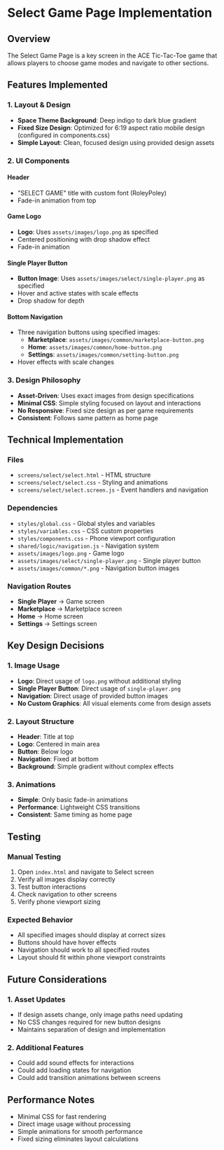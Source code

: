 # Select Game Page Implementation

## Overview

The Select Game Page is a key screen in the ACE Tic-Tac-Toe game that allows players to choose game modes and navigate to other sections.

## Features Implemented

### 1. Layout & Design

- **Space Theme Background**: Deep indigo to dark blue gradient
- **Fixed Size Design**: Optimized for 6:19 aspect ratio mobile design (configured in components.css)
- **Simple Layout**: Clean, focused design using provided design assets

### 2. UI Components

#### Header

- "SELECT GAME" title with custom font (RoleyPoley)
- Fade-in animation from top

#### Game Logo

- **Logo**: Uses `assets/images/logo.png` as specified
- Centered positioning with drop shadow effect
- Fade-in animation

#### Single Player Button

- **Button Image**: Uses `assets/images/select/single-player.png` as specified
- Hover and active states with scale effects
- Drop shadow for depth

#### Bottom Navigation

- Three navigation buttons using specified images:
  - **Marketplace**: `assets/images/common/marketplace-button.png`
  - **Home**: `assets/images/common/home-button.png`
  - **Settings**: `assets/images/common/setting-button.png`
- Hover effects with scale changes

### 3. Design Philosophy

- **Asset-Driven**: Uses exact images from design specifications
- **Minimal CSS**: Simple styling focused on layout and interactions
- **No Responsive**: Fixed size design as per game requirements
- **Consistent**: Follows same pattern as home page

## Technical Implementation

### Files

- `screens/select/select.html` - HTML structure
- `screens/select/select.css` - Styling and animations
- `screens/select/select.screen.js` - Event handlers and navigation

### Dependencies

- `styles/global.css` - Global styles and variables
- `styles/variables.css` - CSS custom properties
- `styles/components.css` - Phone viewport configuration
- `shared/logic/navigation.js` - Navigation system
- `assets/images/logo.png` - Game logo
- `assets/images/select/single-player.png` - Single player button
- `assets/images/common/*.png` - Navigation button images

### Navigation Routes

- **Single Player** → Game screen
- **Marketplace** → Marketplace screen
- **Home** → Home screen
- **Settings** → Settings screen

## Key Design Decisions

### 1. Image Usage

- **Logo**: Direct usage of `logo.png` without additional styling
- **Single Player Button**: Direct usage of `single-player.png`
- **Navigation**: Direct usage of provided button images
- **No Custom Graphics**: All visual elements come from design assets

### 2. Layout Structure

- **Header**: Title at top
- **Logo**: Centered in main area
- **Button**: Below logo
- **Navigation**: Fixed at bottom
- **Background**: Simple gradient without complex effects

### 3. Animations

- **Simple**: Only basic fade-in animations
- **Performance**: Lightweight CSS transitions
- **Consistent**: Same timing as home page

## Testing

### Manual Testing

1. Open `index.html` and navigate to Select screen
2. Verify all images display correctly
3. Test button interactions
4. Check navigation to other screens
5. Verify phone viewport sizing

### Expected Behavior

- All specified images should display at correct sizes
- Buttons should have hover effects
- Navigation should work to all specified routes
- Layout should fit within phone viewport constraints

## Future Considerations

### 1. Asset Updates

- If design assets change, only image paths need updating
- No CSS changes required for new button designs
- Maintains separation of design and implementation

### 2. Additional Features

- Could add sound effects for interactions
- Could add loading states for navigation
- Could add transition animations between screens

## Performance Notes

- Minimal CSS for fast rendering
- Direct image usage without processing
- Simple animations for smooth performance
- Fixed sizing eliminates layout calculations
